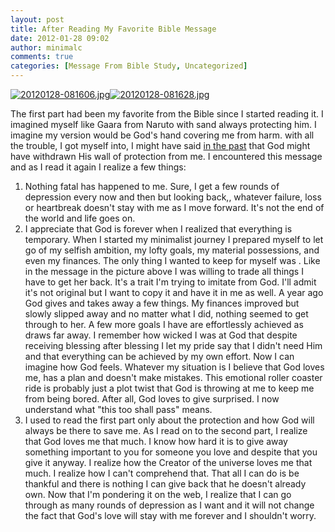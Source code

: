 ```yaml
---
layout: post
title: After Reading My Favorite Bible Message
date: 2012-01-28 09:02
author: minimalc
comments: true
categories: [Message From Bible Study, Uncategorized]
---
```

<a href="http://minimalchanges.com/blog/wp-content/uploads/2012/01/20120128-081606.jpg"><img src="http://minimalchanges.com/blog/wp-content/uploads/2012/01/20120128-081606.jpg" alt="20120128-081606.jpg" class="alignnone size-full" /></a><a href="http://minimalchanges.com/blog/wp-content/uploads/2012/01/20120128-081628.jpg"><img src="http://minimalchanges.com/blog/wp-content/uploads/2012/01/20120128-081628.jpg" alt="20120128-081628.jpg" class="alignnone size-full" /></a>

The first part had been my favorite from the Bible since I started reading it. I imagined myself like Gaara from Naruto with sand always protecting him. I imagine my version would be God's hand covering me from harm. with all the trouble, I got myself into, I might have said <a href="http://minimalchanges.com/main-character-refuses-to-stay-down-things-turn-up/">in the past</a> that God might have withdrawn His wall of protection from me. I encountered this message and as I read it again I realize a few things:
1. Nothing fatal has happened to me. Sure, I get a few rounds of depression every now and then but looking back,, whatever failure, loss or heartbreak doesn't stay with me as I move forward. It's not the end of the world and life goes on. 
2. I appreciate that God is forever when I realized that everything is temporary. When I started my minimalist journey I prepared myself to let go of my selfish ambition, my lofty goals, my material possessions, and even my finances. The only thing I wanted to keep for myself was . Like in the message in the picture above I was willing to trade all things I have to get her back. It's a trait I'm trying to imitate from God. I'll admit it's not original but I want to copy it and have it in me as well. A year ago God gives and takes away a few things. My finances improved but  slowly slipped away and no matter what I did, nothing seemed to get through to her. A few more goals I have are effortlessly achieved as  draws far away. I remember how wicked I was at God that despite receiving blessing after blessing I let my pride say that I didn't need Him and that everything can be achieved by my own effort. Now I can imagine how God feels. Whatever my situation is I believe that God loves me, has a plan and doesn't make mistakes. This emotional roller coaster ride is probably just a plot twist that God is throwing at me to keep me from being bored. After all, God loves to give surprised. I now understand what "this too shall pass" means. 
3. I used to read the first part only about the protection and how God will always be there to save me. As I read on to the second part, I realize that God loves me that much. I know how hard it is to give away something important to you for someone you love and despite that you give it anyway. I realize how the Creator of the universe loves me that much. I realize how I can't comprehend that. That all I can do is be thankful and there is nothing I can give back that he doesn't already own. Now that I'm pondering it on the web, I realize that I can go through as many rounds of depression as I want and it will not change the fact that God's love will stay with me forever and I shouldn't worry.
